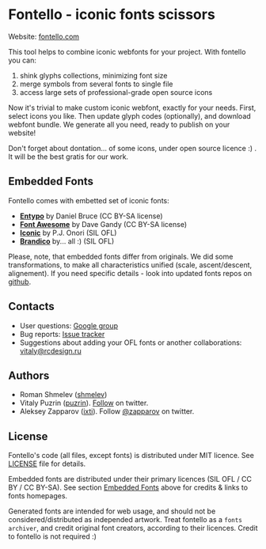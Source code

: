 Fontello - iconic fonts scissors
================================

Website: [fontello.com](http://fontello.com/)

This tool helps to combine iconic webfonts for your project. With fontello you can:

1. shink glyphs collections, minimizing font size
2. merge symbols from several fonts to single file
3. access large sets of professional-grade open source icons

Now it's trivial to make custom iconic webfont, exactly for your needs.
First, select icons you like. Then update glyph codes (optionally), and
download webfont bundle. We generate all you need, ready to publish on your
website!

Don't forget about dontation... of some icons, under open source licence :) .
It will be the best gratis for our work.


## Embedded Fonts <a name="embedded"></a>

Fontello comes with embetted set of iconic fonts:

- [__Entypo__](http://www.entypo.com/) by Daniel Bruce (CC BY-SA license)
- [__Font Awesome__](http://fortawesome.github.com/Font-Awesome//) by Dave Gandy (CC BY-SA license)
- [__Iconic__](https://github.com/somerandomdude/Iconic) by P.J. Onori (SIL OFL)
- [__Brandico__](https://github.com/fontello/brandico.font) by... all :) (SIL OFL)

Please, note, that embedded fonts differ from originals. We did some
transformations, to make all characteristics unified (scale, ascent/descent,
alignement). If you need specific details - look into updated fonts repos
on [github](https://github.com/fontello/).


## Contacts

- User questions: [Google group](https://groups.google.com/group/fontomas-project/)
- Bug reports: [Issue tracker](https://github.com/nodeca/fontomas/issues)
- Suggestions about adding your OFL fonts or another collaborations: vitaly@rcdesign.ru


## Authors

- Roman Shmelev ([shmelev](https://github.com/shmelev))
- Vitaly Puzrin ([puzrin](https://github.com/puzrin)).
  [Follow](https://twitter.com/puzrin) on twitter.
- Aleksey Zapparov ([ixti](https://github.com/ixti)).
  Follow [@zapparov](https://twitter.com/zapparov) on twitter.


## License

Fontello's code (all files, except fonts) is distributed under MIT licence. See
[LICENSE](https://github.com/fontello/fontello/blob/master/LICENSE) file for details.

Embedded fonts are distributed under their primary licences (SIL OFL / CC BY / CC BY-SA).
See section [Embedded Fonts](#embedded) above for credits & links to fonts homepages.

Generated fonts are intended for web usage, and should not be
considered/distributed as independed artwork. Treat fontello as a
`fonts archiver`, and credit original font creators, according to their licences.
Credit to fontello is not required :)

